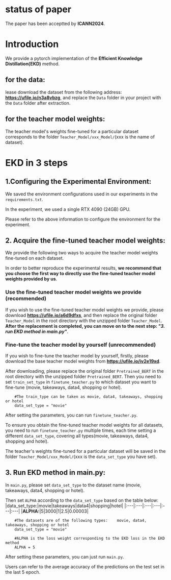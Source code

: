 # status of paper
The paper has been acceptted by **ICANN2024**.
# Introduction
We provide a pytorch implementation of the **Efficient Knowledge Distillation(EKD)** method.
## for the data:
lease download the dataset from the following address: **https://ufile.io/n3a8vbzg**, and replace the `Data` folder in your project with the `Data` folder after extraction. 
## for the teacher model weights:
The teacher model's weights fine-tuned for a particular dataset corresponds to the folder `Teacher_Model/xxx_Model/`(xxx is the name of dataset).  

# EKD in 3 steps
## 1.Configuring the Experimental Environment:
We saved the environment configurations used in our experiments in the `requirements.txt`.

In the experiment, we used a single RTX 4090 (24GB) GPU.

Please refer to the above information to configure the environment for the experiment.  
  
## 2. Acquire the fine-tuned teacher model weights:
We provide the following two ways to acquire the teacher model weights fine-tuned on each dataset.

In order to better reproduce the experimental results, **we recommend that you choose the first way to directly use the fine-tuned teacher model weights provided by us**.

### Use the fine-tuned teacher model weights we provide (recommended)
If you wish to use the fine-tuned teacher model weights we provide, please download **https://ufile.io/a6d9dfxs**, and then replace the original folder `Teacher_Model` in the root directory with the unzipped folder `Teacher_Model`.     **After the replacement is completed, you can move on to the next step: *"3. run EKD method in main.py"***.


### Fine-tune the teacher model by yourself (unrecommended)
If you wish to fine-tune the teacher model by yourself, firstly, please download the base teacher model weights from **https://ufile.io/iv2e19xd**. 

After downloading, please replace the original folder `Pretrained_BERT` in the root directory with the unzipped folder `Pretrained_BERT`. Then you need to set `train_set_type` in `finetune_teacher.py` to which dataset you want to fine-tune (movie, takeaways, data4, shopping or hotel). 
```
    #The train_type can be taken as movie, data4, takeaways, shopping or hotel
    data_set_type = "movie"
```

After setting the parameters, you can run `finetune_teacher.py`. 




To ensure you obtain the fine-tuned teacher model weights for all datasets, you need to run `finetune_teacher.py` multiple times, each time setting a different `data_set_type`, covering all types(movie, takeaways, data4, shopping and hotel).

The teacher's weights fine-tuned for a particular dataset will be saved in the folder `Teacher_Model/xxx_Model/`(xxx is the `data_set_type` you have set). 


## 3. Run EKD method in main.py:
In `main.py`, please set `data_set_type` to the dataset name (movie, takeaways, data4, shopping or hotel). 

Then set `ALPHA` according to the `data_set_type` based on the table below: 
|data_set_type:|movie|takeaways|data4|shopping|hotel|
|:---|:---|:---|:---|:---|:---|
|**ALPHA:**|5|3000|1|2.5|0.00003|
```
    #The datasets are of the following types:    movie, data4, takeaways, shopping or hotel
    data_set_type = "movie"
    
    #ALPHA is the loss weight corresponding to the EKD loss in the EKD method
    ALPHA = 5

```

After setting these parameters, you can just run `main.py`. 

Users can refer to the average accuracy of the predictions on the test set in the last 5 epoch. 

